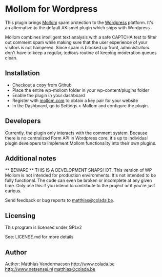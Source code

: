 Mollom for Wordpress
====================

This plugin brings [Mollom](http://www.mollom.com) spam protection to the 
[Wordpress](http://www.wordpress.org) platform. It's an alternative to the default
AKismet plugin which ships with Wordpress.

Mollom combines intelligent text analysis with a safe CAPTCHA test to filter out
comment spam while making sure that the user experience of your visitors is not hampered.
Since spam is blocked up front, administrators don't have to keep a regular, tedious routine
of keeping moderation queues clean.

Installation
------------

* Checkout a copy from Github
* Place the entire wp-mollom folder in your wp-content/plugins folder
* Enable the plugin in your dashboard
* Register with [mollom.com](http://www.mollom.com) to obtain a key pair for your website
* In the Dashboard, go to Settings > Mollom and configure the plugin.

Developers
----------

Currently, the plugin only interacts with the comment system. Because there is no centralized
Form API in Wordpress core, it's up to individual plugin developers to implement Mollom
functionality into their own plugins.

Additional notes
----------------

** BEWARE ** THIS IS A DEVELOPMENT SNAPSHOT.
This version of WP Mollom is not intended for production environments. It's not intended to be
fully functional. The code can even be broken or incomplete at any given time. Only use this
if you intend to contribute to the project or if you're just curious.

Send feedback or bug reports to matthias@colada.be.

Licensing
---------
This program is licensed under GPLv2

See: LICENSE.md for more details

Author
------
Author: Matthias Vandermaesen
http://www.colada.be
http://www.netsensei.nl
matthias@colada.be
